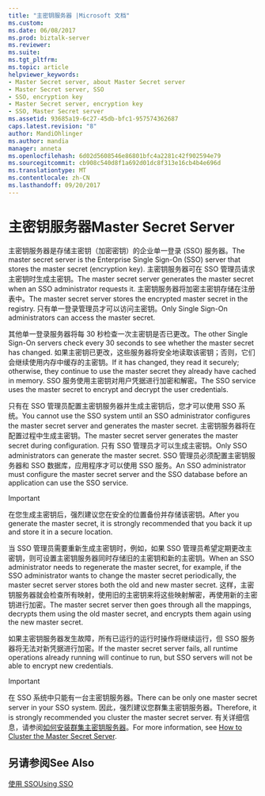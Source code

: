 ```yaml
---
title: "主密钥服务器 |Microsoft 文档"
ms.custom: 
ms.date: 06/08/2017
ms.prod: biztalk-server
ms.reviewer: 
ms.suite: 
ms.tgt_pltfrm: 
ms.topic: article
helpviewer_keywords:
- Master Secret server, about Master Secret server
- Master Secret server, SSO
- SSO, encryption key
- Master Secret server, encryption key
- SSO, Master Secret server
ms.assetid: 93685a19-6c27-45db-bfc1-957574362687
caps.latest.revision: "8"
author: MandiOhlinger
ms.author: mandia
manager: anneta
ms.openlocfilehash: 6d02d5608546e86801bfc4a2281c42f902594e79
ms.sourcegitcommit: cb908c540d8f1a692d01dc8f313e16cb4b4e696d
ms.translationtype: MT
ms.contentlocale: zh-CN
ms.lasthandoff: 09/20/2017
---
```

# <a name="master-secret-server"></a><span data-ttu-id="d7877-102">主密钥服务器</span><span class="sxs-lookup"><span data-stu-id="d7877-102">Master Secret Server</span></span>
<span data-ttu-id="d7877-103">主密钥服务器是存储主密钥（加密密钥）的企业单一登录 (SSO) 服务器。</span><span class="sxs-lookup"><span data-stu-id="d7877-103">The master secret server is the Enterprise Single Sign-On (SSO) server that stores the master secret (encryption key).</span></span> <span data-ttu-id="d7877-104">主密钥服务器可在 SSO 管理员请求主密钥时生成主密钥。</span><span class="sxs-lookup"><span data-stu-id="d7877-104">The master secret server generates the master secret when an SSO administrator requests it.</span></span> <span data-ttu-id="d7877-105">主密钥服务器将加密主密钥存储在注册表中。</span><span class="sxs-lookup"><span data-stu-id="d7877-105">The master secret server stores the encrypted master secret in the registry.</span></span> <span data-ttu-id="d7877-106">只有单一登录管理员才可以访问主密钥。</span><span class="sxs-lookup"><span data-stu-id="d7877-106">Only Single Sign-On administrators can access the master secret.</span></span>  
  
 <span data-ttu-id="d7877-107">其他单一登录服务器将每 30 秒检查一次主密钥是否已更改。</span><span class="sxs-lookup"><span data-stu-id="d7877-107">The other Single Sign-On servers check every 30 seconds to see whether the master secret has changed.</span></span> <span data-ttu-id="d7877-108">如果主密钥已更改，这些服务器将安全地读取该密钥；否则，它们会继续使用内存中缓存的主密钥。</span><span class="sxs-lookup"><span data-stu-id="d7877-108">If it has changed, they read it securely; otherwise, they continue to use the master secret they already have cached in memory.</span></span> <span data-ttu-id="d7877-109">SSO 服务使用主密钥对用户凭据进行加密和解密。</span><span class="sxs-lookup"><span data-stu-id="d7877-109">The SSO service uses the master secret to encrypt and decrypt the user credentials.</span></span>  
  
 <span data-ttu-id="d7877-110">只有在 SSO 管理员配置主密钥服务器并生成主密钥后，您才可以使用 SSO 系统。</span><span class="sxs-lookup"><span data-stu-id="d7877-110">You cannot use the SSO system until an SSO administrator configures the master secret server and generates the master secret.</span></span> <span data-ttu-id="d7877-111">主密钥服务器将在配置过程中生成主密钥。</span><span class="sxs-lookup"><span data-stu-id="d7877-111">The master secret server generates the master secret during configuration.</span></span> <span data-ttu-id="d7877-112">只有 SSO 管理员才可以生成主密钥。</span><span class="sxs-lookup"><span data-stu-id="d7877-112">Only SSO administrators can generate the master secret.</span></span> <span data-ttu-id="d7877-113">SSO 管理员必须配置主密钥服务器和 SSO 数据库，应用程序才可以使用 SSO 服务。</span><span class="sxs-lookup"><span data-stu-id="d7877-113">An SSO administrator must configure the master secret server and the SSO database before an application can use the SSO service.</span></span>  
  
> [!IMPORTANT]
>  <span data-ttu-id="d7877-114">在您生成主密钥后，强烈建议您在安全的位置备份并存储该密钥。</span><span class="sxs-lookup"><span data-stu-id="d7877-114">After you generate the master secret, it is strongly recommended that you back it up and store it in a secure location.</span></span>  
  
 <span data-ttu-id="d7877-115">当 SSO 管理员需要重新生成主密钥时，例如，如果 SSO 管理员希望定期更改主密钥，则可设置主密钥服务器同时存储旧的主密钥和新的主密钥。</span><span class="sxs-lookup"><span data-stu-id="d7877-115">When an SSO administrator needs to regenerate the master secret, for example, if the SSO administrator wants to change the master secret periodically, the master secret server stores both the old and new master secret.</span></span> <span data-ttu-id="d7877-116">这样，主密钥服务器就会检查所有映射，使用旧的主密钥来将这些映射解密，再使用新的主密钥进行加密。</span><span class="sxs-lookup"><span data-stu-id="d7877-116">The master secret server then goes through all the mappings, decrypts them using the old master secret, and encrypts them again using the new master secret.</span></span>  
  
 <span data-ttu-id="d7877-117">如果主密钥服务器发生故障，所有已运行的运行时操作将继续运行，但 SSO 服务器将无法对新凭据进行加密。</span><span class="sxs-lookup"><span data-stu-id="d7877-117">If the master secret server fails, all runtime operations already running will continue to run, but SSO servers will not be able to encrypt new credentials.</span></span>  
  
> [!IMPORTANT]
>  <span data-ttu-id="d7877-118">在 SSO 系统中只能有一台主密钥服务器。</span><span class="sxs-lookup"><span data-stu-id="d7877-118">There can be only one master secret server in your SSO system.</span></span> <span data-ttu-id="d7877-119">因此，强烈建议您群集主密钥服务器。</span><span class="sxs-lookup"><span data-stu-id="d7877-119">Therefore, it is strongly recommended you cluster the master secret server.</span></span> <span data-ttu-id="d7877-120">有关详细信息，请参阅[如何安装群集主密钥服务器](../core/how-to-cluster-the-master-secret-server1.md)。</span><span class="sxs-lookup"><span data-stu-id="d7877-120">For more information, see [How to Cluster the Master Secret Server](../core/how-to-cluster-the-master-secret-server1.md).</span></span>  
  
## <a name="see-also"></a><span data-ttu-id="d7877-121">另请参阅</span><span class="sxs-lookup"><span data-stu-id="d7877-121">See Also</span></span>  
 [<span data-ttu-id="d7877-122">使用 SSO</span><span class="sxs-lookup"><span data-stu-id="d7877-122">Using SSO</span></span>](../core/using-sso.md)